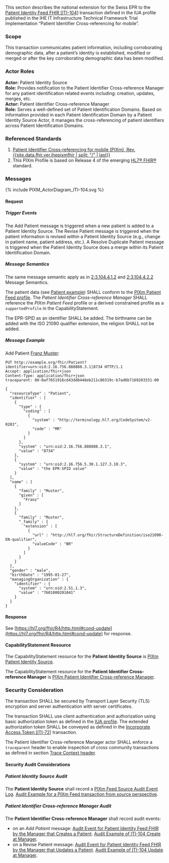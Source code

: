 This section describes the national extension for the Swiss EPR to the [Patient Identity Feed FHIR
[ITI-104]](https://profiles.ihe.net/ITI/PIXm/ITI-104.html) transaction defined in the IUA profile published in the
IHE IT Infrastructure Technical Framework Trial Implementation “Patient Identifier Cross-referencing for mobile”.

### Scope

This transaction communicates patient information, including corroborating demographic data, after a patient’s identity is established, modified or merged or after the key corroborating demographic data has been modified.

### Actor Roles

**Actor:** Patient Identity Source   
**Role:** Provides notification to the Patient Identifier Cross-reference Manager for any patient identification related events including: creation, updates, merges, etc.   
**Actor:** Patient Identifier Cross-reference Manager   
**Role:** Serves a well-defined set of Patient Identification Domains. Based on information provided in each Patient Identification Domain by a Patient Identity Source Actor, it manages the cross-referencing of patient identifiers across Patient Identification Domains.

### Referenced Standards

1. [Patient Identifier Cross-referencing for mobile (PIXm), Rev. {{site.data.fhir.ver.ihepixmfhir | split: "/" | last}}]({{site.data.fhir.ver.ihepixmfhir}})
2. This PIXm Profile is based on Release 4 of the emerging [HL7® FHIR®](https://hl7.org/fhir/R4/index.html) standard.

### Messages

<div>{% include PIXM_ActorDiagram_ITI-104.svg %}</div>

#### Request

##### Trigger Events

The Add Patient message is triggered when a new patient is added to a Patient Identity Source.
The Revise Patient message is triggered when the patient information is revised within a Patient Identity Source 
(e.g., change in patient name, patient address, etc.).
A Resolve Duplicate Patient message is triggered when the Patient Identity Source does a merge within its 
Patient Identification Domain.

##### Message Semantics

The same message semantic apply as in [2:3.104.4.1.2](https://profiles.ihe.net/ITI/PIXm/ITI-104.html#23104412-message-semantics) and [2:3.104.4.2.2](https://profiles.ihe.net/ITI/PIXm/ITI-104.html#23104422-message-semantics) Message Semantics.

The patient data (see [Patient example](Patient-PatientPIXmFeed.html)) SHALL conform to the [PIXm Patient Feed profile](StructureDefinition-ch-pixm-patient-feed.html).
The _Patient Identifier Cross-reference Manager_ SHALL reference the _PIXm Patient Feed_ profile or a derived
constrained profile as a `supportedProfile` in the CapabilityStatement.

The EPR-SPID as an identifier SHALL be added. The birthname can be added with the ISO 21090 qualifier extension, the religion SHALL not be added.

##### Message Example

Add Patient [Franz Muster](Patient-PatientPIXmFeed.json.html):

```http
PUT http://example.org/fhir/Patient?identifier=urn:oid:2.16.756.888888.3.1|8734 HTTP/1.1
Accept: application/fhir+json
Content-Type: application/fhir+json
traceparent: 00-0af7651916cd43dd8448eb211c80319c-b7ad6b7169203331-00

{
  "resourceType" : "Patient",
  "identifier" : [
    {
      "type" : {
        "coding" : [
          {
            "system" : "http://terminology.hl7.org/CodeSystem/v2-0203",
            "code" : "MR"
          }
        ]
      },
      "system" : "urn:oid:2.16.756.888888.3.1",
      "value" : "8734"
    },
    {
      "system" : "urn:oid:2.16.756.5.30.1.127.3.10.3",
      "value" : "the EPR-SPID value"
    }
  ],
  "name" : [
    {
      "family" : "Muster",
      "given" : [
        "Franz"
      ]
    },
    {
      "family" : "Muster",
      "_family" : {
        "extension" : [
          {
            "url" : "http://hl7.org/fhir/StructureDefinition/iso21090-EN-qualifier",
            "valueCode" : "BR"
          }
        ]
      }
    }
  ],
  "gender" : "male",
  "birthDate" : "1995-01-27",
  "managingOrganization" : {
    "identifier" : {
      "system" : "urn:oid:2.51.1.3",
      "value" : "7601000201041"
    }
  }
}
```

#### Response

See [https://hl7.org/fhir/R4/http.html#cond-update](https://hl7.org/fhir/R4/http.html#cond-update) for response.

#### CapabilityStatement Resource

The CapabilityStatement resource for the **Patient Identity Source** is
[PIXm Patient Identity Source](CapabilityStatement-CH.PIXm.Source.html).

The CapabilityStatement resource for the **Patient Identifier Cross-reference Manager** is
[PIXm Patient Identifier Cross-reference Manager](CapabilityStatement-CH.PIXm.Manager.html).

### Security Consideration

The transaction SHALL be secured by Transport Layer Security (TLS) encryption and server authentication with
server certificates.

The transaction SHALL use client authentication and authorization using basic authorization token as defined
in the [IUA profile](https://profiles.ihe.net/ITI/IUA). The extended authorization token SHALL be conveyed as
defined in the [Incorporate Access Token [ITI-72]](https://profiles.ihe.net/ITI/IUA/index.html#372-incorporate-access-token-iti-72)
transaction.

The Patient Identifier Cross-reference Manager actor SHALL enforce a `traceparent` header to enable inspection of cross community
transactions as defined in section [Trace Context header](tracecontext.html).


#### Security Audit Considerations

##### Patient Identity Source Audit

The **Patient Identity Source** shall record a
[PIXm Feed Source Audit Event Log](https://profiles.ihe.net/ITI/PIXm/StructureDefinition-IHE.PIXm.Feed.Update.Audit.Source.html).
[Audit Example for a PIXm Feed transaction from source perspective](https://profiles.ihe.net/ITI/PIXm/AuditEvent-ex-auditPixmFeed-update-source.html).

##### Patient Identifier Cross-reference Manager Audit

The **Patient Identifier Cross-reference Manager** shall record audit events:

- on an _Add Patient_ message: [Audit Event for Patient Identity Feed FHIR by the Manager that Creates a Patient](https://profiles.ihe.net/ITI/PIXm/StructureDefinition-IHE.PIXm.Feed.Create.Audit.Manager.html).
  [Audit Example of ITI-104 Create at Manager](https://profiles.ihe.net/ITI/PIXm/AuditEvent-ex-auditPixmFeed-create-manager.html).
- on a Revise Patient message: [Audit Event for Patient Identity Feed FHIR by the Manager that Updates a Patient](https://profiles.ihe.net/ITI/PIXm/StructureDefinition-IHE.PIXm.Feed.Update.Audit.Manager.html).
  [Audit Example of ITI-104 Update at Manager](https://profiles.ihe.net/ITI/PIXm/AuditEvent-ex-auditPixmFeed-update-manager.html).

